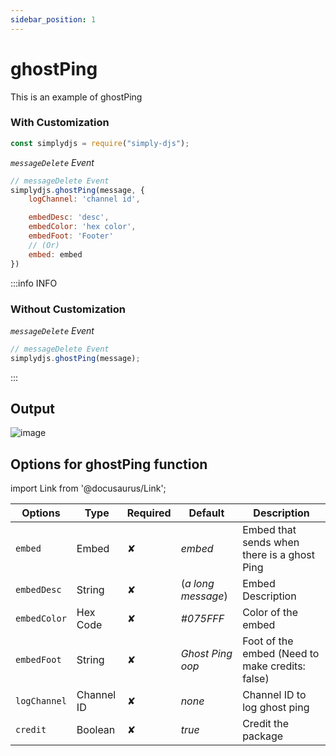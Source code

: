 ```yaml
---
sidebar_position: 1
---
```


# ghostPing

This is an example of ghostPing

### With Customization

```js
const simplydjs = require("simply-djs");
```

_`messageDelete` Event_

```js
// messageDelete Event
simplydjs.ghostPing(message, {
    logChannel: 'channel id',

    embedDesc: 'desc',
    embedColor: 'hex color',
    embedFoot: 'Footer'
    // (Or)
    embed: embed
})
```

:::info INFO

### Without Customization

_`messageDelete` Event_

```js
// messageDelete Event
simplydjs.ghostPing(message);
```

:::

## Output

![image](https://user-images.githubusercontent.com/71836991/128010116-601c6d6e-8d90-42d7-b741-446943e106be.png)

## Options for ghostPing function

import Link from '@docusaurus/Link';

| Options      | Type                                                                                                                 | Required | Default            | Description                                     |
| ------------ | -------------------------------------------------------------------------------------------------------------------- | -------- | ------------------ | ----------------------------------------------- |
| `embed`      | <Link to="https://discord.js.org/#/docs/main/stable/class/MessageEmbed">Embed</Link>                                 | ✘        | _embed_            | Embed that sends when there is a ghost Ping     |
| `embedDesc`  | <Link to="https://developer.mozilla.org/en-US/docs/Web/JavaScript/Reference/Global_Objects/String">String</Link>     | ✘        | (_a long message_) | Embed Description                               |
| `embedColor` | <Link to="https://developer.mozilla.org/en-US/docs/Web/JavaScript/Reference/Global_Objects/String">Hex Code</Link>   | ✘        | _#075FFF_          | Color of the embed                              |
| `embedFoot`  | <Link to="https://developer.mozilla.org/en-US/docs/Web/JavaScript/Reference/Global_Objects/String">String</Link>     | ✘        | _Ghost Ping oop_   | Foot of the embed (Need to make credits: false) |
| `logChannel` | <Link to="https://developer.mozilla.org/en-US/docs/Web/JavaScript/Reference/Global_Objects/String">Channel ID</Link> | ✘        | _none_             | Channel ID to log ghost ping                    |
| `credit`     | <Link to="https://developer.mozilla.org/en-US/docs/Web/JavaScript/Reference/Global_Objects/Boolean">Boolean</Link>   | ✘        | _true_             | Credit the package                              |
